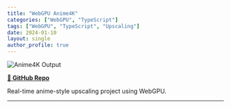 ```yaml
---
title: "WebGPU Anime4K"
categories: ["WebGPU", "TypeScript"]
tags: ["WebGPU", "TypeScript", "Upscaling"]
date: 2024-01-10
layout: single
author_profile: true
---
```


![Anime4K Output](https://github.com/user-attachments/assets/89de91a1-6ab2-4fb3-8cb1-ccf2fd7b68b3)

**[📂 GitHub Repo](https://github.com/danielzhong/Anime4K-WebGPU)**

Real-time anime-style upscaling project using WebGPU.

---